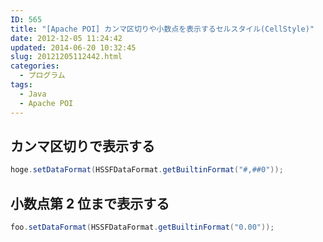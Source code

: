 ```yaml
---
ID: 565
title: "[Apache POI] カンマ区切りや小数点を表示するセルスタイル(CellStyle)"
date: 2012-12-05 11:24:42
updated: 2014-06-20 10:32:45
slug: 20121205112442.html
categories:
  - プログラム
tags:
  - Java
  - Apache POI
---
```


## カンマ区切りで表示する

```java
hoge.setDataFormat(HSSFDataFormat.getBuiltinFormat("#,##0"));
```

## 小数点第 2 位まで表示する

```java
foo.setDataFormat(HSSFDataFormat.getBuiltinFormat("0.00"));
```
